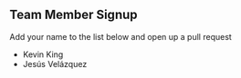 Team Member Signup
------------------
Add your name to the list below and open up a pull request
- Kevin King
- Jesús Velázquez